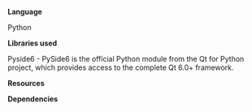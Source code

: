 **Language**


Python


**Libraries used**

Pyside6 - PySide6 is the official Python module from the Qt for Python project, which provides access to the complete Qt 6.0+ framework.


**Resources**


**Dependencies**


